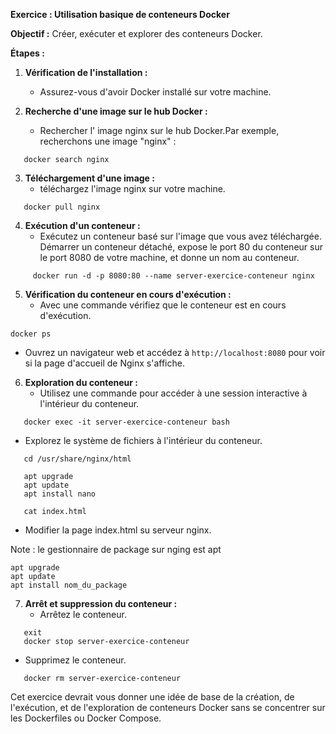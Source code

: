 **Exercice : Utilisation basique de conteneurs Docker**

**Objectif :** Créer, exécuter et explorer des conteneurs Docker.

**Étapes :**

1. **Vérification de l'installation :**
   - Assurez-vous d'avoir Docker installé sur votre machine.


2. **Recherche d'une image sur le hub Docker :**
   - Rechercher l' image nginx sur le hub Docker.Par exemple, recherchons une image "nginx" :
```
   docker search nginx
```

3. **Téléchargement d'une image :**
   - téléchargez l'image nginx sur votre machine.
```
   docker pull nginx
```

4. **Exécution d'un conteneur :**
   - Exécutez un conteneur basé sur l'image que vous avez téléchargée.
     Démarrer un conteneur détaché, expose le port 80 du conteneur sur le port 8080 de votre machine, et donne un nom au conteneur.
```
     docker run -d -p 8080:80 --name server-exercice-conteneur nginx
```

5. **Vérification du conteneur en cours d'exécution :**
   - Avec une commande vérifiez que le conteneur est en cours d'exécution.
```
docker ps
```

   - Ouvrez un navigateur web et accédez à `http://localhost:8080` pour voir si la page d'accueil de Nginx s'affiche.

6. **Exploration du conteneur :**
   - Utilisez une commande pour accéder à une session interactive à l'intérieur du conteneur.
```
   docker exec -it server-exercice-conteneur bash
```

   - Explorez le système de fichiers à l'intérieur du conteneur.
```
   cd /usr/share/nginx/html

   apt upgrade
   apt update
   apt install nano

   cat index.html
```

   - Modifier la page index.html su serveur nginx.

   Note : le gestionnaire de package sur nging est apt
   ```
   apt upgrade
   apt update
   apt install nom_du_package
   ```

7. **Arrêt et suppression du conteneur :**
   - Arrêtez le conteneur.
```
   exit
   docker stop server-exercice-conteneur
```

   - Supprimez le conteneur.
```
   docker rm server-exercice-conteneur
```

Cet exercice devrait vous donner une idée de base de la création, de l'exécution, et de l'exploration de conteneurs Docker sans se concentrer sur les Dockerfiles ou Docker Compose.
